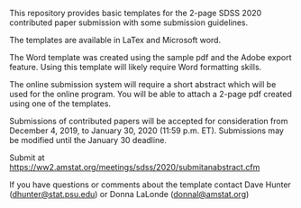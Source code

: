  This repository provides basic templates for the 2-page SDSS 2020 contributed paper submission
with some submission guidelines.

The templates are available in LaTex and Microsoft word.

The Word template was created using the sample pdf and the Adobe export feature. Using this template will likely require Word formatting skills.

The online submission system will require a short abstract which will be used for the online program. You will be able to
attach a 2-page pdf created using one of the templates.

Submissions of contributed papers will be accepted for consideration from December 4, 2019, to January 30, 2020 (11:59 p.m. ET).
Submissions may be modified until the January 30 deadline.

Submit at https://ww2.amstat.org/meetings/sdss/2020/submitanabstract.cfm

If you have questions or comments about the template contact Dave Hunter (dhunter@stat.psu.edu) or Donna LaLonde (donnal@amstat.org)
